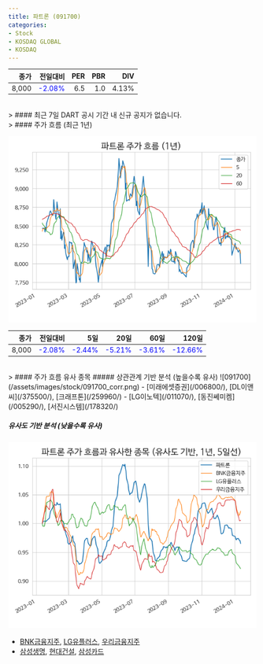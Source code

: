 ```yaml
---
title: 파트론 (091700)
categories:
- Stock
- KOSDAQ GLOBAL
- KOSDAQ
---
```


|종가|전일대비|PER|PBR|DIV|
|---:|-------:|--:|--:|--:|
|8,000|<span style="color: blue">-2.08%</span>|6.5|1.0|4.13%|

<!-- more -->

<br>
> #### 최근 7일 DART 공시
기간 내 신규 공지가 없습니다.

<br>
> #### 주가 흐름 (최근 1년)

![091700](/assets/images/stock/091700.png)

|종가|전일대비|5일|20일|60일|120일|
|---:|-------:|--:|---:|---:|----:|
|8,000|<span style="color: blue">-2.08%</span>|<span style="color: blue">-2.44%</span>|<span style="color: blue">-5.21%</span>|<span style="color: blue">-3.61%</span>|<span style="color: blue">-12.66%</span>|

<br>
> #### 주가 흐름 유사 종목
##### 상관관계 기반 분석 (높을수록 유사)
![091700](/assets/images/stock/091700_corr.png)
- [미래에셋증권](/006800/), [DL이앤씨](/375500/), [크래프톤](/259960/)
- [LG이노텍](/011070/), [동진쎄미켐](/005290/), [서진시스템](/178320/)

##### 유사도 기반 분석 (낮을수록 유사)	
![091700](/assets/images/stock/091700_sim.png)
- [BNK금융지주](/138930/), [LG유플러스](/032640/), [우리금융지주](/316140/)
- [삼성생명](/032830/), [현대건설](/000720/), [삼성카드](/029780/)